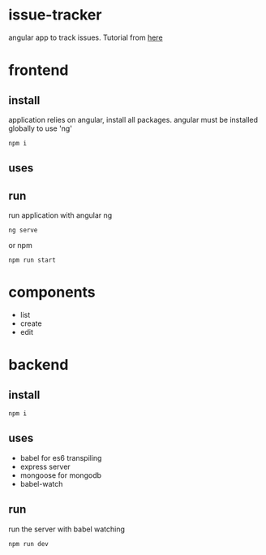 # issue-tracker
angular app to track issues. Tutorial from [here](https://medium.com/codingthesmartway-com-blog/angular-6-mean-stack-crash-course-part-1-front-end-project-setup-and-routing-89bec8332cea)

# frontend

## install
application relies on angular, install all packages. angular must be installed globally to use 'ng'
```
npm i
```

## uses

## run
run application with angular ng
```
ng serve
```
or npm
```
npm run start
```
# components
- list
- create
- edit

# backend
## install
```
npm i
```

## uses
- babel for es6 transpiling
- express server
- mongoose for mongodb
- babel-watch

## run
run the server with babel watching
```
npm run dev
```